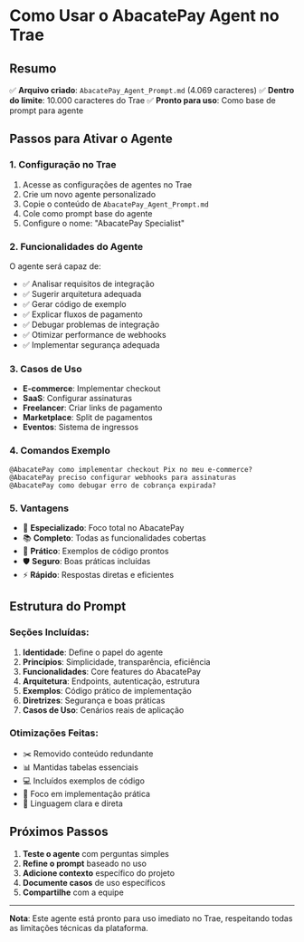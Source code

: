 # Como Usar o AbacatePay Agent no Trae

## Resumo
✅ **Arquivo criado**: `AbacatePay_Agent_Prompt.md` (4.069 caracteres)
✅ **Dentro do limite**: 10.000 caracteres do Trae
✅ **Pronto para uso**: Como base de prompt para agente

## Passos para Ativar o Agente

### 1. Configuração no Trae
1. Acesse as configurações de agentes no Trae
2. Crie um novo agente personalizado
3. Copie o conteúdo de `AbacatePay_Agent_Prompt.md`
4. Cole como prompt base do agente
5. Configure o nome: "AbacatePay Specialist"

### 2. Funcionalidades do Agente
O agente será capaz de:
- ✅ Analisar requisitos de integração
- ✅ Sugerir arquitetura adequada
- ✅ Gerar código de exemplo
- ✅ Explicar fluxos de pagamento
- ✅ Debugar problemas de integração
- ✅ Otimizar performance de webhooks
- ✅ Implementar segurança adequada

### 3. Casos de Uso
- **E-commerce**: Implementar checkout
- **SaaS**: Configurar assinaturas
- **Freelancer**: Criar links de pagamento
- **Marketplace**: Split de pagamentos
- **Eventos**: Sistema de ingressos

### 4. Comandos Exemplo
```
@AbacatePay como implementar checkout Pix no meu e-commerce?
@AbacatePay preciso configurar webhooks para assinaturas
@AbacatePay como debugar erro de cobrança expirada?
```

### 5. Vantagens
- 🚀 **Especializado**: Foco total no AbacatePay
- 📚 **Completo**: Todas as funcionalidades cobertas
- 🔧 **Prático**: Exemplos de código prontos
- 🛡️ **Seguro**: Boas práticas incluídas
- ⚡ **Rápido**: Respostas diretas e eficientes

## Estrutura do Prompt

### Seções Incluídas:
1. **Identidade**: Define o papel do agente
2. **Princípios**: Simplicidade, transparência, eficiência
3. **Funcionalidades**: Core features do AbacatePay
4. **Arquitetura**: Endpoints, autenticação, estrutura
5. **Exemplos**: Código prático de implementação
6. **Diretrizes**: Segurança e boas práticas
7. **Casos de Uso**: Cenários reais de aplicação

### Otimizações Feitas:
- ✂️ Removido conteúdo redundante
- 📊 Mantidas tabelas essenciais
- 💻 Incluídos exemplos de código
- 🎯 Foco em implementação prática
- 📝 Linguagem clara e direta

## Próximos Passos

1. **Teste o agente** com perguntas simples
2. **Refine o prompt** baseado no uso
3. **Adicione contexto** específico do projeto
4. **Documente casos** de uso específicos
5. **Compartilhe** com a equipe

---

**Nota**: Este agente está pronto para uso imediato no Trae, respeitando todas as limitações técnicas da plataforma.